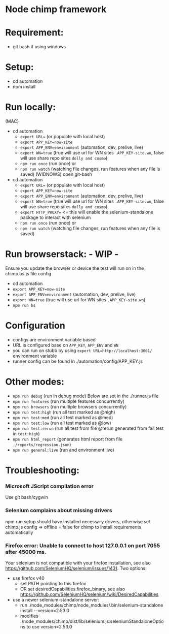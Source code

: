 Node chimp framework
==========================

# Requirement:
- git bash if using windows

# Setup:
- cd automation
- npm install

# Run locally:
(MAC)
- cd automation
    - `export URL=` (or populate with local host)
    - `export APP_KEY=now-site`
    - `export APP_ENV=environment` (automation, dev, prelive, live)
    - `export WN=true` (true will use url for WN sites `.APP_KEY-site.wn`, false will use share repo sites `dolly and cosmo`)
    - `npm run once` (run once)
    or
    - `npm run watch` (watching file changes, run features when any file is saved)
(WIDNOWS)
open git-bash
- cd automation
    - `export URL=` (or populate with local host)
    - `export APP_KEY=now-site`
    - `export APP_ENV=environment` (automation, dev, prelive, live)
    - `export WN=true` (true will use url for WN sites `.APP_KEY-site.wn`, false will use share repo sites `dolly and cosmo`)
    - `export HTTP_PROXY=` <= this will enable the selenium-standalone package to interact with selenium
    - `npm run once` (run once)
    or
    - `npm run watch` (watching file changes, run features when any file is saved)
  
# Run browserstack: - WIP -
Ensure you update the browser or device the test will run on in the chimp.bs.js file config
- cd automation
- `export APP_KEY=now-site`
- `export APP_ENV=environment` (automation, dev, prelive, live)
- `export WN=true` (true will use url for WN sites `.APP_KEY-site.wn`)
- `npm run bs`

# Configuration
- configs are environment variable based
- URL is configured base on `APP_KEY`, `APP_ENV` and `WN`
- you can run on stubb by using `export URL=http://localhost:3001/` environment variable
- runner config can be found in ./automation/config/APP_KEY.js

# Other modes:
- `npm run debug` (run in debug mode)
Below are set in the ./runner.js file
- `npm run features` (run multiple features concurrently)
- `npm run browsers` (run multiple browsers concurrently)
- `npm run test:high` (run all test marked as @high)
- `npm run test:med` (run all test marked as @med)
- `npm run test:low` (run all test marked as @low)
- `npm run test:rerun` (run all test from file @rerun generated from fail test in `test:high`)
- `npm run html_report` (generates html report from file `./reports/regression.json`)
- `npm run general:live` (run and environment live)

# Troubleshooting:
### Microsoft JScript compilation error
Use git bash/cygwin

### Selenium complains about missing drivers
npm run setup should have installed necessary drivers, otherwise set chimp.js config => offline = false for chimp to install requirements automatically

### Firefox error: Unable to connect to host 127.0.0.1 on port 7055 after 45000 ms.
Your selenium is not compatible with your firefox installation, see also https://github.com/SeleniumHQ/selenium/issues/1431. Two options:
- use firefox v40
  - set PATH pointing to this firefox
  - OR set desiredCapabilities.firefox_binary, see also https://github.com/SeleniumHQ/selenium/wiki/DesiredCapabilities
- use a newer selenium-standalone server:
  - run ./node_modules/chimp/node_modules/.bin/selenium-standalone install --version=2.53.0
  - modifies ./node_modules/chimp/dist/lib/selenium.js:seleniumStandaloneOptions to use version=2.53.0
